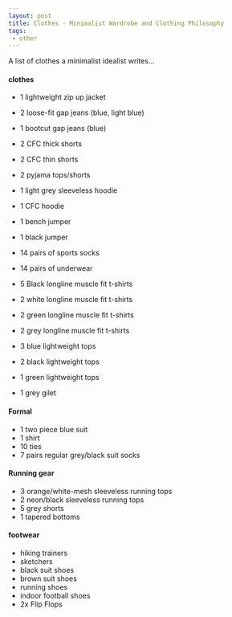 ```yaml
---
layout: post
title: Clothes - Minimalist Wardrobe and Clothing Philosophy
tags:
 - other
---
```


A list of clothes a minimalist idealist writes...

#### clothes

+ 1 lightweight zip up jacket

+ 2 loose-fit gap jeans (blue, light blue)
+ 1 bootcut gap jeans (blue)
+ 2 CFC thick shorts
+ 2 CFC thin shorts
+ 2 pyjama tops/shorts

+ 1 light grey sleeveless hoodie
+ 1 CFC hoodie
+ 1 bench jumper
+ 1 black jumper

+ 14 pairs of sports socks

+ 14 pairs of underwear

+ 5 Black longline muscle fit t-shirts
+ 2 white longline muscle fit t-shirts
+ 2 green longline muscle fit t-shirts
+ 2 grey longline muscle fit t-shirts

+ 3 blue lightweight tops
+ 2 black lightweight tops
+ 1 green lightweight tops
+ 1 grey gilet

#### Formal

+ 1 two piece blue suit
+ 1 shirt
+ 10 ties
+ 7 pairs regular grey/black suit socks

#### Running gear

+ 3 orange/white-mesh sleeveless running tops
+ 2 neon/black sleeveless running tops
+ 5 grey shorts
+ 1 tapered bottoms

#### footwear

+ hiking trainers
+ sketchers
+ black suit shoes
+ brown suit shoes
+ running shoes
+ indoor football shoes
+ 2x Flip Flops

